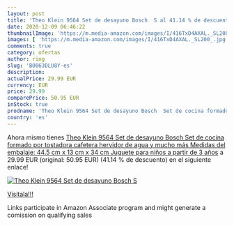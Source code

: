 ```yaml
---
layout: post
title: 'Theo Klein 9564 Set de desayuno Bosch  S al 41.14 % de descuento'
date: 2020-12-09 06:46:22
thumbnailImage: 'https://m.media-amazon.com/images/I/416TxD4AXAL._SL200_.jpg'
images: [ 'https://m.media-amazon.com/images/I/416TxD4AXAL._SL200_.jpg' ]
comments: true
category: ofertas
author: ring
slug: 'B0063DLU8Y-es'
description:
actualPrice: 29.99 EUR
currency: EUR
price: 29.99
comparePrice: 50.95 EUR
inStock: true
prodname: 'Theo Klein 9564 Set de desayuno Bosch  Set de cocina formado por tostadora  cafetera  hervidor de agua y mucho más  Medidas del embalaje: 44.5 cm x 13 cm x 34 cm  Juguete para niños a partir de 3 años'
country: 'es'
---
```


Ahora mismo tienes [Theo Klein 9564 Set de desayuno Bosch  Set de cocina formado por tostadora  cafetera  hervidor de agua y mucho más  Medidas del embalaje: 44.5 cm x 13 cm x 34 cm  Juguete para niños a partir de 3 años](https://www.amazon.es/dp/B0063DLU8Y/?tag=tolees-21) a 29.99 EUR (original: 50.95 EUR) (41.14 %  de descuento) en el siguiente enlace!

[![Theo Klein 9564 Set de desayuno Bosch  S](https://m.media-amazon.com/images/I/416TxD4AXAL._SL200_.jpg)](https://www.amazon.es/dp/B0063DLU8Y/?tag=tolees-21)

[Visítala!!!](https://www.amazon.es/dp/B0063DLU8Y/?tag=tolees-21)

Links participate in Amazon Associate program and might generate a comission on qualifying sales
